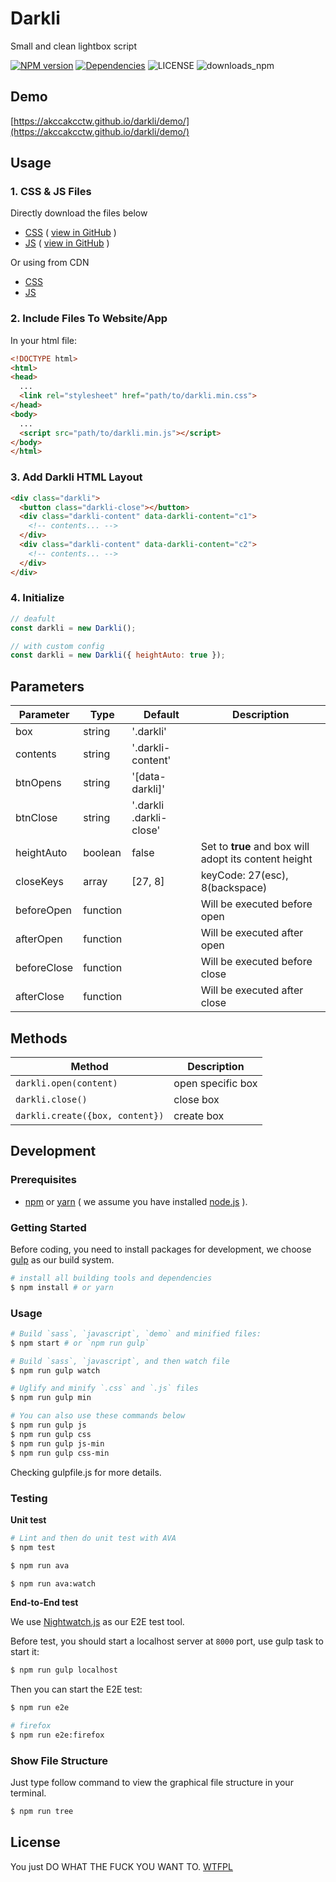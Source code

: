 # Darkli

Small and clean lightbox script

[![NPM version](https://img.shields.io/npm/v/darkli.svg?style=flat-square)](https://www.npmjs.com/package/darkli)
[![Dependencies](https://david-dm.org/akccakcctw/darkli.svg)](https://david-dm.org/akccakcctw/darkli)
![LICENSE](https://img.shields.io/github/license/akccakcctw/darkli.svg)
![downloads_npm](https://img.shields.io/npm/dt/darkli.svg)

## Demo

[https://akccakcctw.github.io/darkli/demo/](https://akccakcctw.github.io/darkli/demo/)

## Usage

### 1. CSS & JS Files

Directly download the files below
  - [CSS](https://raw.githubusercontent.com/akccakcctw/darkli/master/dist/darkli.min.css) ( [view in GitHub](https://github.com/akccakcctw/darkli/blob/master/dist/darkli.min.css) )
  - [JS](https://raw.githubusercontent.com/akccakcctw/darkli/master/dist/darkli.min.js) ( [view in GitHub](https://github.com/akccakcctw/darkli/blob/master/dist/darkli.min.js) )

Or using from CDN
  - [CSS](https://cdn.rawgit.com/akccakcctw/darkli/master/dist/darkli.min.css)
  - [JS](https://cdn.rawgit.com/akccakcctw/darkli/master/dist/darkli.min.js)

### 2. Include Files To Website/App

In your html file:

```html
<!DOCTYPE html>
<html>
<head>
  ...
  <link rel="stylesheet" href="path/to/darkli.min.css">
</head>
<body>
  ...
  <script src="path/to/darkli.min.js"></script>
</body>
</html>
```

### 3. Add Darkli HTML Layout

```html
<div class="darkli">
  <button class="darkli-close"></button>
  <div class="darkli-content" data-darkli-content="c1">
    <!-- contents... -->
  </div>
  <div class="darkli-content" data-darkli-content="c2">
    <!-- contents... -->
  </div>
</div>
```

### 4. Initialize

```js
// deafult
const darkli = new Darkli();

// with custom config
const darkli = new Darkli({ heightAuto: true });
```

## Parameters

| Parameter   | Type     | Default                | Description |
| ----------- | -------- | ---------------------- | ----------- |
| box         | string   | '.darkli'              | |
| contents    | string   | '.darkli-content'      | |
| btnOpens    | string   | '[data-darkli]'        | |
| btnClose    | string   | '.darkli .darkli-close'| |
| heightAuto  | boolean  | false                  | Set to **true** and box will adopt its content height |
| closeKeys   | array    | [27, 8]                | keyCode: 27(esc), 8(backspace) |
| beforeOpen  | function |                        | Will be executed before open |
| afterOpen   | function |                        | Will be executed after open |
| beforeClose | function |                        | Will be executed before close |
| afterClose  | function |                        | Will be executed after close |

## Methods

| Method                        | Description |
| ----------------------------- | ----------- |
| `darkli.open(content)`          | open specific box |
| `darkli.close()`                | close box |
| `darkli.create({box, content})` | create box |

## Development

### Prerequisites

- [npm](https://www.npmjs.com/) or [yarn](https://yarnpkg.com/) ( we assume you have installed [node.js](https://nodejs.org/en/) ).

### Getting Started

Before coding, you need to install packages for development, we choose [gulp](http://gulpjs.com/) as our build system.

```sh
# install all building tools and dependencies
$ npm install # or yarn
```

### Usage

```sh
# Build `sass`, `javascript`, `demo` and minified files:
$ npm start # or `npm run gulp`

# Build `sass`, `javascript`, and then watch file
$ npm run gulp watch

# Uglify and minify `.css` and `.js` files
$ npm run gulp min

# You can also use these commands below
$ npm run gulp js
$ npm run gulp css
$ npm run gulp js-min
$ npm run gulp css-min
```

Checking gulpfile.js for more details.

### Testing

**Unit test**

```sh
# Lint and then do unit test with AVA
$ npm test

$ npm run ava

$ npm run ava:watch
```

**End-to-End test**

We use [Nightwatch.js](http://nightwatchjs.org/) as our E2E test tool.

Before test, you should start a localhost server at `8000` port, use gulp task to start it:

```sh
$ npm run gulp localhost
```

Then you can start the E2E test:
```sh
$ npm run e2e

# firefox
$ npm run e2e:firefox
```

### Show File Structure

Just type follow command to view the graphical file structure in your terminal.

```sh
$ npm run tree
```

## License
You just DO WHAT THE FUCK YOU WANT TO. [WTFPL](https://github.com/akccakcctw/darkli/blob/master/LICENSE)
